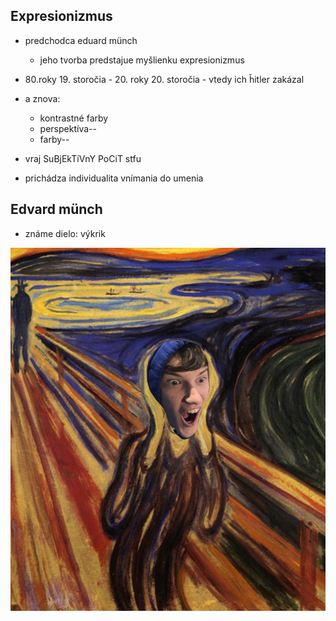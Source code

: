 ## Expresionizmus

 - predchodca eduard münch
   - jeho tvorba predstajue myšlienku expresionizmus
 - 80.roky 19. storočia - 20. roky 20. storočia - vtedy ich ȟitler zakázal

 - a znova:
   - kontrastné farby
   - perspektíva--
   - farby--
 - vraj SuBjEkTíVnY PoCiT stfu

 - prichádza individualita vnímania do umenia

## Edvard münch

 - známe dielo: výkrik

![výkrik](24745.png)
